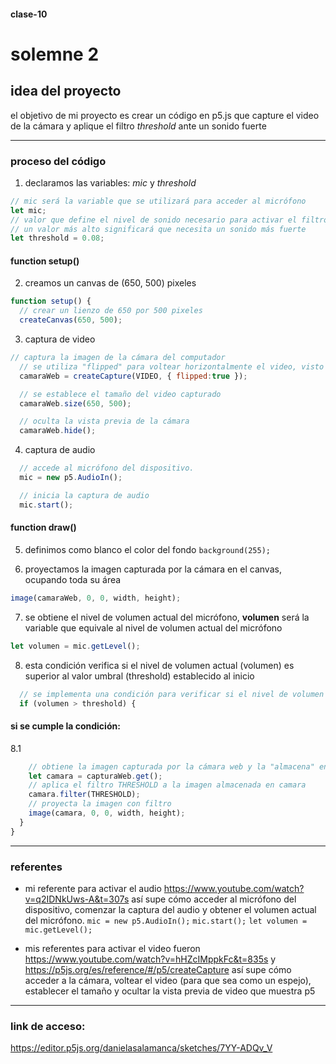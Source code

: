 #### clase-10
# solemne 2

## idea del proyecto

el objetivo de mi proyecto es crear un código en p5.js que capture el video de la cámara y aplique el filtro *threshold* ante un sonido fuerte

***
### proceso del código

1. declaramos las variables: *mic* y *threshold*

```javascript
// mic será la variable que se utilizará para acceder al micrófono
let mic;
// valor que define el nivel de sonido necesario para activar el filtro
// un valor más alto significará que necesita un sonido más fuerte
let threshold = 0.08;
```

#### function setup()
2. creamos un canvas de (650, 500) pixeles

```javascript
function setup() {
  // crear un lienzo de 650 por 500 pixeles
  createCanvas(650, 500);
```
3. captura de video

```javascript
// captura la imagen de la cámara del computador
  // se utiliza "flipped" para voltear horizontalmente el video, visto en https://p5js.org/es/reference/#/p5/createCapture
  camaraWeb = createCapture(VIDEO, { flipped:true });

  // se establece el tamaño del video capturado
  camaraWeb.size(650, 500);

  // oculta la vista previa de la cámara
  camaraWeb.hide();
```
4. captura de audio

```javascript
  // accede al micrófono del dispositivo.
  mic = new p5.AudioIn();

  // inicia la captura de audio
  mic.start();
```
#### function draw()

5. definimos como blanco el color del fondo `background(255);`

6. proyectamos la imagen capturada por la cámara en el canvas, ocupando toda su área

```javascript
image(camaraWeb, 0, 0, width, height);
```

7. se obtiene el nivel de volumen actual del micrófono, **volumen** será la variable que equivale al nivel de volumen actual del micrófono
   
```javascript
let volumen = mic.getLevel();
```

8. esta condición verifica si el nivel de volumen actual (volumen) es superior al valor umbral (threshold) establecido al inicio

```javascript
  // se implementa una condición para verificar si el nivel de volumen supera el umbral establecido,
  if (volumen > threshold) {
```
#### si se cumple la condición:

8.1 

```javascript
    // obtiene la imagen capturada por la cámara web y la "almacena" en una variable llamada camara
    let camara = capturaWeb.get();
    // aplica el filtro THRESHOLD a la imagen almacenada en camara
    camara.filter(THRESHOLD);
    // proyecta la imagen con filtro
    image(camara, 0, 0, width, height);
  }
}
```

***
### referentes

- mi referente para activar el audio <https://www.youtube.com/watch?v=q2IDNkUws-A&t=307s> así supe cómo acceder al micrófono del dispositivo, comenzar la captura del audio y obtener el volumen actual del micrófono.
  `mic = new p5.AudioIn();` `mic.start();` `let volumen = mic.getLevel();`

- mis referentes para activar el video fueron <https://www.youtube.com/watch?v=hHZcIMppkFc&t=835s> y <https://p5js.org/es/reference/#/p5/createCapture> así supe cómo acceder a la cámara, voltear el video (para que sea como un espejo), establecer el tamaño y ocultar la vista previa de video que muestra p5



***
### link de acceso:

<https://editor.p5js.org/danielasalamanca/sketches/7YY-ADQv_V>
